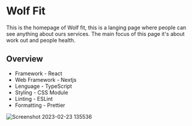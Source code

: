 # Wolf Fit

This is the homepage of Wolf fit, this is a langing page where people can see anything about ours services.
The main focus of this page it's about work out and people health.


## Overview

- Framework - React
- Web Framework - Nextjs
- Lenguage - TypeScript
- Styling - CSS Module
- Linting - ESLint
- Formatting - Prettier


![Screenshot 2023-02-23 135536](https://user-images.githubusercontent.com/45718089/220990263-11f0abdc-794f-4d90-9e46-c6f6c24c1769.jpg)
